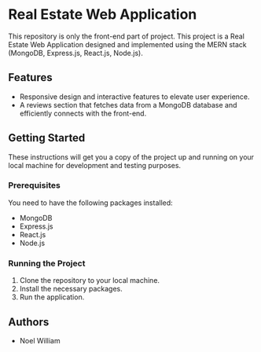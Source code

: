 # Real Estate Web Application

This repository is only the front-end part of project.
This project is a Real Estate Web Application designed and implemented using the MERN stack (MongoDB, Express.js, React.js, Node.js).

## Features

- Responsive design and interactive features to elevate user experience.
- A reviews section that fetches data from a MongoDB database and efficiently connects with the front-end.

## Getting Started

These instructions will get you a copy of the project up and running on your local machine for development and testing purposes.

### Prerequisites

You need to have the following packages installed:

- MongoDB
- Express.js
- React.js
- Node.js

### Running the Project

1. Clone the repository to your local machine.
2. Install the necessary packages.
3. Run the application.

## Authors

- Noel William
